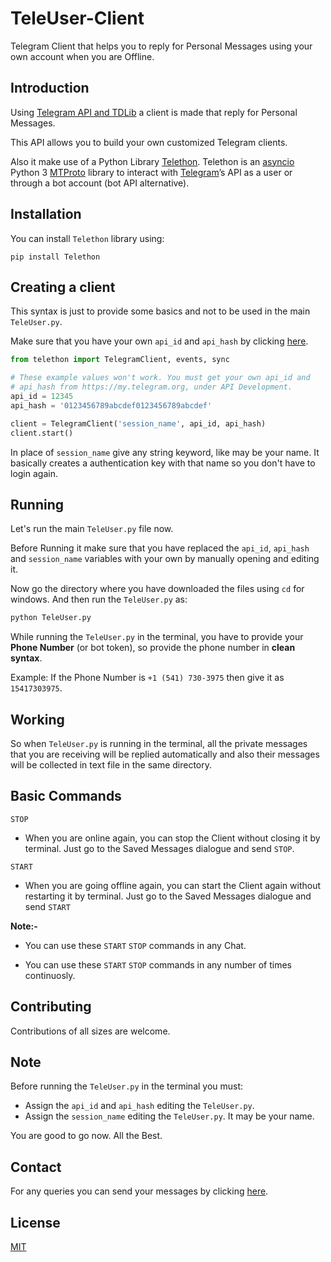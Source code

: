 # TeleUser-Client
Telegram Client that helps you to reply for Personal Messages using your own account when you are Offline.


## Introduction

Using [Telegram API and TDLib](https://core.telegram.org/#tdlib-build-your-own-telegram) a client is made that reply for Personal Messages.

This API allows you to build your own customized Telegram clients.

Also it make use of a Python Library [Telethon](https://pypi.org/project/Telethon/).
Telethon is an [asyncio](https://docs.python.org/3/library/asyncio.html) Python 3 [MTProto](https://core.telegram.org/mtproto) library to interact with [Telegram](https://telegram.org/)’s API as a user or through a bot account (bot API alternative).


## Installation

You can install `Telethon` library using:
```
pip install Telethon
```



## Creating a client
This syntax is just to provide some basics and not to be used in the main `TeleUser.py`.

Make sure that you have your own `api_id` and `api_hash` by clicking [here](https://my.telegram.org).

```python
from telethon import TelegramClient, events, sync

# These example values won't work. You must get your own api_id and
# api_hash from https://my.telegram.org, under API Development.
api_id = 12345
api_hash = '0123456789abcdef0123456789abcdef'

client = TelegramClient('session_name', api_id, api_hash)
client.start()
```
In place of `session_name` give any string keyword, like may be your name. It basically creates a authentication key with that name so you don't have to login again.

## Running 
Let's run the main `TeleUser.py` file now. 

Before Running it make sure that you have replaced the `api_id`, `api_hash` and `session_name` variables with your own by manually opening and editing it.

Now go the directory where you have downloaded the files using `cd` for windows.
And then run the `TeleUser.py` as:
```bash
python TeleUser.py
```

While running the `TeleUser.py` in the terminal, you have to provide your **Phone Number** (or bot token), so provide the phone number in **clean syntax**.

Example: If the Phone Number is `+1 (541) 730-3975` then give it as `15417303975`.

## Working

So when `TeleUser.py` is running in the terminal, all the private messages that you are receiving will be replied automatically and also their messages will be collected in text file in the same directory.

## Basic Commands
`STOP`
- When you are online again, you can stop the Client without closing it by terminal. Just go to the Saved Messages dialogue and send `STOP`.

`START`
- When you are going offline again, you can start the Client again without restarting it by terminal. Just go to the Saved Messages dialogue and send `START`

**Note:-**
-  You can use these `START` `STOP` commands in any Chat.

- You can use these `START` `STOP` commands in any number of times continuosly.

## Contributing
Contributions of all sizes are welcome. 

## Note
Before running the `TeleUser.py` in the terminal you must:

- Assign the `api_id` and `api_hash` editing the `TeleUser.py`.
- Assign the `session_name` editing the `TeleUser.py`. It may be your name.

You are good to go now.
All the Best.

## Contact
For any queries you can send your messages by clicking [here](http://telegram.me/hkonvict).

## License
[MIT](https://choosealicense.com/licenses/mit/)
